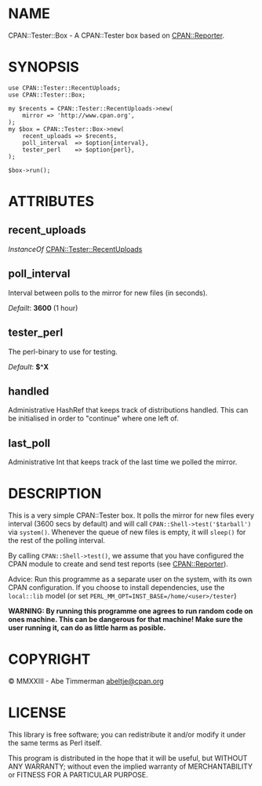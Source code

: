 # NAME

CPAN::Tester::Box - A CPAN::Tester box based on [CPAN::Reporter](https://metacpan.org/pod/CPAN%3A%3AReporter).

# SYNOPSIS

    use CPAN::Tester::RecentUploads;
    use CPAN::Tester::Box;

    my $recents = CPAN::Tester::RecentUploads->new(
        mirror => 'http://www.cpan.org',
    );
    my $box = CPAN::Tester::Box->new(
        recent_uploads => $recents,
        poll_interval  => $option{interval},
        tester_perl    => $option{perl},
    );

    $box->run();

# ATTRIBUTES

## recent\_uploads

_InstanceOf_ [CPAN::Tester::RecentUploads](https://metacpan.org/pod/CPAN%3A%3ATester%3A%3ARecentUploads)

## poll\_interval

Interval between polls to the mirror for new files (in seconds).

_Defailt_: **3600** (1 hour)

## tester\_perl

The perl-binary to use for testing.

_Default_: **$^X**

## handled

Administrative HashRef that keeps track of distributions handled.  This can be
initialised in order to "continue" where one left of.

## last\_poll

Administrative Int that keeps track of the last time we polled the mirror.

# DESCRIPTION

This is a very simple CPAN::Tester box. It polls the mirror for new files every
interval (3600 secs by default) and will call `CPAN::Shell->test('$tarball')` via `system()`. Whenever the queue of new files is empty, it will `sleep()`
for the rest of the polling interval.

By calling `CPAN::Shell->test()`, we assume that you have configured the
CPAN module to create and send test reports (see [CPAN::Reporter](https://metacpan.org/pod/CPAN%3A%3AReporter)).

Advice: Run this programme as a separate user on the system, with its own CPAN
configuration. If you choose to install dependencies, use the `local::lib`
model (or set `PERL_MM_OPT=INST_BASE=/home/<user>/tester`)

**WARNING: By running this programme one agrees to run random code on ones
machine. This can be dangerous for that machine! Make sure the user running it,
can do as little harm as posible.**

# COPYRIGHT

© MMXXIII - Abe Timmerman <abeltje@cpan.org>

# LICENSE

This library is free software; you can redistribute it and/or modify
it under the same terms as Perl itself.

This program is distributed in the hope that it will be useful,
but WITHOUT ANY WARRANTY; without even the implied warranty of
MERCHANTABILITY or FITNESS FOR A PARTICULAR PURPOSE.
